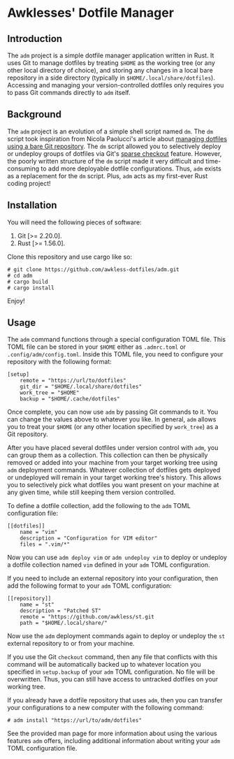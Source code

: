 <!--
SPDX-FileCopyrightText: 2024 Jason Pena <jasonpena@awkless.com>
SPDX-License-Identifier: MIT
-->

# Awklesses' Dotfile Manager

## Introduction

The `adm` project is a simple dotfile manager application written in Rust. It
uses Git to manage dotfiles by treating `$HOME` as the working tree (or any
other local directory of choice), and storing any changes in a local bare
repository in a side directory (typically in `$HOME/.local/share/dotfiles`).
Accessing and managing your version-controlled dotfiles only requires you to
pass Git commands directly to `adm` itself.

## Background

The `adm` project is an evolution of a simple shell script named `dm`. The `dm`
script took inspiration from Nicola Paolucci's article about [managing dotfiles
using a bare Git repository][durdn-article]. The `dm` script allowed you to
selectively deploy or undeploy groups of dotfiles via Git's [sparse
checkout][sparse-checkout] feature. However, the poorly written structure of the
`dm` script made it very difficult and time-consuming to add more deployable
dotfile configurations.  Thus, `adm` exists as a replacement for the `dm`
script. Plus, `adm` acts as my first-ever Rust coding project!

## Installation

You will need the following pieces of software:

1. Git [>= 2.20.0].
1. Rust [>= 1.56.0].

Clone this repository and use cargo like so:

```
# git clone https://github.com/awkless-dotfiles/adm.git
# cd adm
# cargo build
# cargo install
```

Enjoy!

## Usage

The `adm` command functions through a special configuration TOML file. This TOML
file can be stored in your `$HOME` either as `.admrc.toml` or
`.config/adm/config.toml`.  Inside this TOML file, you need to configure your
repository with the following format:

```
[setup]
    remote = "https://url/to/dotfiles"
    git_dir = "$HOME/.local/share/dotfiles"
    work_tree = "$HOME"
    backup = "$HOME/.cache/dotfiles"
```

Once complete, you can now use `adm` by passing Git commands to it. You can
change the values above to whatever you like. In general, `adm` allows you to
treat your `$HOME` (or any other location specified by `work_tree`) as a Git
repository.

After you have placed several dotfiles under version control with `adm`, you can
group them as a collection. This collection can then be physically removed or
added into your machine from your target working tree using `adm` deployment
commands. Whatever collection of dotfiles gets deployed or undeployed will
remain in your target working tree's history. This allows you to selectively
pick what dotfiles you want present on your machine at any given time, while
still keeping them version controlled.

To define a dotfile collection, add the following to the `adm` TOML
configuration file:

```
[[dotfiles]]
    name = "vim"
    description = "Configuration for VIM editor"
    files = ".vim/*"
```

Now you can use `adm deploy vim` or `adm undeploy vim` to deploy or undeploy a
dotfile collection named `vim` defined in your `adm` TOML configuration.

If you need to include an external repository into your configuration, then add
the following format to your `adm` TOML configuration:

```
[[repository]]
    name = "st"
    description = "Patched ST"
    remote = "https://github.com/awkless/st.git
    path = "$HOME/.local/share/"
```

Now use the `adm` deployment commands again to deploy or undeploy the `st`
external repository to or from your machine.

If you use the Git `checkout` command, then any file that conflicts with this
command will be automatically backed up to whatever location you specified in
`setup.backup` of your `adm` TOML configuration. No file will be overwritten.
Thus, you can still have access to untracked dotfiles on your working tree.

If you already have a dotfile repository that uses `adm`, then you can transfer
your configurations to a new computer with the following command:

```
# adm install "https://url/to/adm/dotfiles"
```

See the provided man page for more information about using the various
features `adm` offers, including additional information about writing your `adm`
TOML configuration file.

[durdn-article]: https://www.atlassian.com/git/tutorials/dotfiles
[sparse-checkout]: https://git-scm.com/docs/git-sparse-checkout
[contributing]: CONTRIBUTING.md
